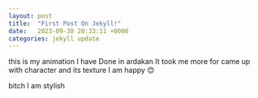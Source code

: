 ```yaml
---
layout: post
title:  "First Post On Jekyll!"
date:   2023-09-30 20:33:11 +0000
categories: jekyll update
---
```

<style>
.imgur-embed-iframe-pub{
  /* display:none; */
}
</style>

<blockquote class="imgur-embed-pub" lang="en" data-id="a/g4cxivz" data-context="false" ><a href="//imgur.com/a/g4cxivz"></a></blockquote><script async src="//s.imgur.com/min/embed.js" charset="utf-8"></script>
this is my animation I have Done in ardakan
It took me more for came up with character and its texture
I am happy 😊


bitch I am stylish

